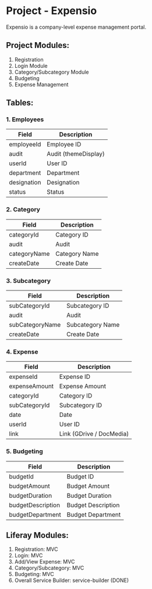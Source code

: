 # Project - Expensio

Expensio is a company-level expense management portal.

## Project Modules:

1. Registration
2. Login Module
3. Category/Subcategory Module
4. Budgeting
5. Expense Management

## Tables:

### 1. Employees

| Field       | Description          |
| ----------- | -------------------- |
| employeeId  | Employee ID          |
| audit       | Audit (themeDisplay) |
| userId      | User ID              |
| department  | Department           |
| designation | Designation          |
| status      | Status               |

### 2. Category

| Field        | Description   |
| ------------ | ------------- |
| categoryId   | Category ID   |
| audit        | Audit         |
| categoryName | Category Name |
| createDate   | Create Date   |

### 3. Subcategory

| Field           | Description      |
| --------------- | ---------------- |
| subCategoryId   | Subcategory ID   |
| audit           | Audit            |
| subCategoryName | Subcategory Name |
| createDate      | Create Date      |

### 4. Expense

| Field         | Description              |
| ------------- | ------------------------ |
| expenseId     | Expense ID               |
| expenseAmount | Expense Amount           |
| categoryId    | Category ID              |
| subCategoryId | Subcategory ID           |
| date          | Date                     |
| userId        | User ID                  |
| link          | Link (GDrive / DocMedia) |

### 5. Budgeting

| Field             | Description        |
| ----------------- | ------------------ |
| budgetId          | Budget ID          |
| budgetAmount      | Budget Amount      |
| budgetDuration    | Budget Duration    |
| budgetDescription | Budget Description |
| budgetDepartment  | Budget Department  |

## Liferay Modules:

1. Registration: MVC
2. Login: MVC
3. Add/View Expense: MVC
4. Category/Subcategory: MVC
5. Budgeting: MVC
6. Overall Service Builder: service-builder (DONE)
